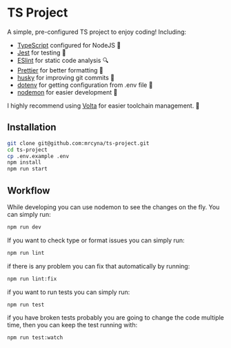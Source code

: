 # TS Project
A simple, pre-configured TS project to enjoy coding! Including:
- [TypeScript](https://www.typescriptlang.org/) configured for NodeJS 🔧
- [Jest](https://jestjs.io/) for testing 🧪
- [ESlint](https://eslint.org/) for static code analysis 🔍
- [Prettier](https://prettier.io/) for better formatting 🧽
- [husky](https://typicode.github.io/husky/) for improving git commits 🐶
- [dotenv](https://www.npmjs.com/package/dotenv) for getting configuration from .env file 🔐
- [nodemon](https://www.npmjs.com/package/nodemon) for easier development 🧱

I highly recommend using [Volta](https://volta.sh/) for easier toolchain management. 💫

## Installation
```bash
git clone git@github.com:mrcyna/ts-project.git
cd ts-project
cp .env.example .env
npm install
npm run start
```

## Workflow
While developing you can use nodemon to see the changes on the fly. You can simply run:
```bash
npm run dev
```

If you want to check type or format issues you can simply run:
```bash
npm run lint
```
if there is any problem you can fix that automatically by running:
```bash
npm run lint:fix
```

if you want to run tests you can simply run:
```bash
npm run test
```

if you have broken tests probably you are going to change the code multiple time, then you can keep the test running with:
```bash
npm run test:watch
```
